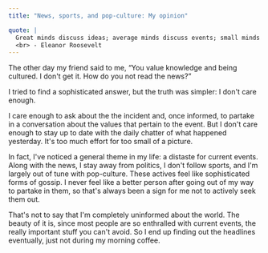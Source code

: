 ```yaml
---
title: "News, sports, and pop-culture: My opinion"

quote: |
  Great minds discuss ideas; average minds discuss events; small minds discuss people. 
  <br> - Eleanor Roosevelt
---
```


The other day my friend said to me, “You value knowledge and being cultured. I don't get it. How do you not read the news?”

I tried to find a sophisticated answer, but the truth was simpler: I don't care enough.

I care enough to ask about the the incident and, once informed, to partake in a conversation about the values that pertain to the event. But I don't care enough to stay up to date with the daily chatter of what happened yesterday. It's too much effort for too small of a picture.

In fact, I've noticed a general theme in my life: a distaste for current events. Along with the news, I stay away from politics, I don't follow sports, and I'm largely out of tune with pop-culture. These actives feel like sophisticated forms of gossip. I never feel like a better person after going out of my way to partake in them, so that's always been a sign for me not to actively seek them out.

That's not to say that I'm completely uninformed about the world. The beauty of it is, since most people are so enthralled with current events, the really important stuff you can't avoid. So I end up finding out the headlines eventually, just not during my morning coffee. 
